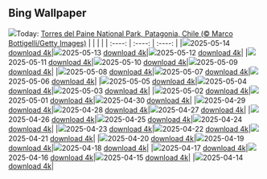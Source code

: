 ## Bing Wallpaper
![](./wallpaper/2025-05-14.jpg)Today: [Torres del Paine National Park, Patagonia, Chile (© Marco Bottigelli/Getty Images)](./wallpaper/2025-05-14.jpg)
|      |      |      |
| :----: | :----: | :----: |
|![](./wallpaper/2025-05-14_sm.jpg)2025-05-14 [download 4k](./wallpaper/2025-05-14.jpg)|![](./wallpaper/2025-05-13_sm.jpg)2025-05-13 [download 4k](./wallpaper/2025-05-13.jpg)|![](./wallpaper/2025-05-12_sm.jpg)2025-05-12 [download 4k](./wallpaper/2025-05-12.jpg)|
|![](./wallpaper/2025-05-11_sm.jpg)2025-05-11 [download 4k](./wallpaper/2025-05-11.jpg)|![](./wallpaper/2025-05-10_sm.jpg)2025-05-10 [download 4k](./wallpaper/2025-05-10.jpg)|![](./wallpaper/2025-05-09_sm.jpg)2025-05-09 [download 4k](./wallpaper/2025-05-09.jpg)|
|![](./wallpaper/2025-05-08_sm.jpg)2025-05-08 [download 4k](./wallpaper/2025-05-08.jpg)|![](./wallpaper/2025-05-07_sm.jpg)2025-05-07 [download 4k](./wallpaper/2025-05-07.jpg)|![](./wallpaper/2025-05-06_sm.jpg)2025-05-06 [download 4k](./wallpaper/2025-05-06.jpg)|
|![](./wallpaper/2025-05-05_sm.jpg)2025-05-05 [download 4k](./wallpaper/2025-05-05.jpg)|![](./wallpaper/2025-05-04_sm.jpg)2025-05-04 [download 4k](./wallpaper/2025-05-04.jpg)|![](./wallpaper/2025-05-03_sm.jpg)2025-05-03 [download 4k](./wallpaper/2025-05-03.jpg)|
|![](./wallpaper/2025-05-02_sm.jpg)2025-05-02 [download 4k](./wallpaper/2025-05-02.jpg)|![](./wallpaper/2025-05-01_sm.jpg)2025-05-01 [download 4k](./wallpaper/2025-05-01.jpg)|![](./wallpaper/2025-04-30_sm.jpg)2025-04-30 [download 4k](./wallpaper/2025-04-30.jpg)|
|![](./wallpaper/2025-04-29_sm.jpg)2025-04-29 [download 4k](./wallpaper/2025-04-29.jpg)|![](./wallpaper/2025-04-28_sm.jpg)2025-04-28 [download 4k](./wallpaper/2025-04-28.jpg)|![](./wallpaper/2025-04-27_sm.jpg)2025-04-27 [download 4k](./wallpaper/2025-04-27.jpg)|
|![](./wallpaper/2025-04-26_sm.jpg)2025-04-26 [download 4k](./wallpaper/2025-04-26.jpg)|![](./wallpaper/2025-04-25_sm.jpg)2025-04-25 [download 4k](./wallpaper/2025-04-25.jpg)|![](./wallpaper/2025-04-24_sm.jpg)2025-04-24 [download 4k](./wallpaper/2025-04-24.jpg)|
|![](./wallpaper/2025-04-23_sm.jpg)2025-04-23 [download 4k](./wallpaper/2025-04-23.jpg)|![](./wallpaper/2025-04-22_sm.jpg)2025-04-22 [download 4k](./wallpaper/2025-04-22.jpg)|![](./wallpaper/2025-04-21_sm.jpg)2025-04-21 [download 4k](./wallpaper/2025-04-21.jpg)|
|![](./wallpaper/2025-04-20_sm.jpg)2025-04-20 [download 4k](./wallpaper/2025-04-20.jpg)|![](./wallpaper/2025-04-19_sm.jpg)2025-04-19 [download 4k](./wallpaper/2025-04-19.jpg)|![](./wallpaper/2025-04-18_sm.jpg)2025-04-18 [download 4k](./wallpaper/2025-04-18.jpg)|
|![](./wallpaper/2025-04-17_sm.jpg)2025-04-17 [download 4k](./wallpaper/2025-04-17.jpg)|![](./wallpaper/2025-04-16_sm.jpg)2025-04-16 [download 4k](./wallpaper/2025-04-16.jpg)|![](./wallpaper/2025-04-15_sm.jpg)2025-04-15 [download 4k](./wallpaper/2025-04-15.jpg)|
|![](./wallpaper/2025-04-14_sm.jpg)2025-04-14 [download 4k](./wallpaper/2025-04-14.jpg)|